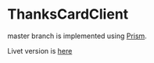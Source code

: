 # ThanksCardClient

master branch is implemented using [Prism](/PrismLibrary/Prism).

Livet version is [here](https://github.com/shinoburc/ThanksCardClient/releases/tag/Livet)
